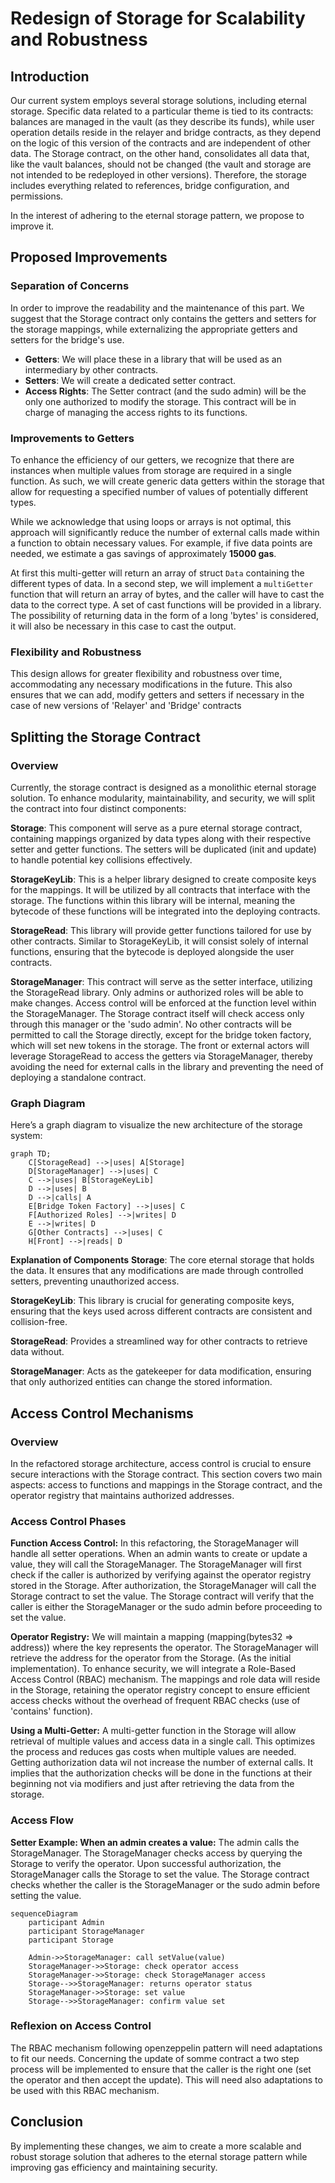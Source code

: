 # Redesign of Storage for Scalability and Robustness

## Introduction

Our current system employs several storage solutions, including eternal storage. Specific data related to a particular theme is tied to its contracts: balances are managed in the vault (as they describe its funds), while user operation details reside in the relayer and bridge contracts, as they depend on the logic of this version of the contracts and are independent of other data. The Storage contract, on the other hand, consolidates all data that, like the vault balances, should not be changed (the vault and storage are not intended to be redeployed in other versions). Therefore, the storage includes everything related to references, bridge configuration, and permissions.

In the interest of adhering to the eternal storage pattern, we propose to improve it.

## Proposed Improvements

### Separation of Concerns

In order to improve the readability and the maintenance of this part. We suggest that the Storage contract only contains the getters and setters for the storage mappings, while externalizing the appropriate getters and setters for the bridge's use.

- **Getters**: We will place these in a library that will be used as an intermediary by other contracts.
- **Setters**: We will create a dedicated setter contract.
- **Access Rights**: The Setter contract (and the sudo admin) will be the only one authorized to modify the storage. This contract will be in charge of managing the access rights to its functions.

### Improvements to Getters

To enhance the efficiency of our getters, we recognize that there are instances when multiple values from storage are required in a single function. As such, we will create generic data getters within the storage that allow for requesting a specified number of values of potentially different types.

While we acknowledge that using loops or arrays is not optimal, this approach will significantly reduce the number of external calls made within a function to obtain necessary values. For example, if five data points are needed, we estimate a gas savings of approximately **15000 gas**.

At first this multi-getter will return an array of struct `Data` containing the different types of data.
In a second step, we will implement a `multiGetter` function that will return an array of bytes, and the caller will have to cast the data to the correct type. A set of cast functions will be provided in a library. The possibility of returning data in the form of a long 'bytes' is considered, it will also be necessary in this case to cast the output.

### Flexibility and Robustness

This design allows for greater flexibility and robustness over time, accommodating any necessary modifications in the future. This also ensures that we can add, modify getters and setters if necessary in the case of new versions of 'Relayer' and 'Bridge' contracts

## Splitting the Storage Contract

### Overview

Currently, the storage contract is designed as a monolithic eternal storage solution. To enhance modularity, maintainability, and security, we will split the contract into four distinct components:

**Storage**: This component will serve as a pure eternal storage contract, containing mappings organized by data types along with their respective setter and getter functions. The setters will be duplicated (init and update) to handle potential key collisions effectively.

**StorageKeyLib**: This is a helper library designed to create composite keys for the mappings. It will be utilized by all contracts that interface with the storage. The functions within this library will be internal, meaning the bytecode of these functions will be integrated into the deploying contracts.

**StorageRead**: This library will provide getter functions tailored for use by other contracts. Similar to StorageKeyLib, it will consist solely of internal functions, ensuring that the bytecode is deployed alongside the user contracts.

**StorageManager**: This contract will serve as the setter interface, utilizing the StorageRead library. Only admins or authorized roles will be able to make changes. Access control will be enforced at the function level within the StorageManager. The Storage contract itself will check access only through this manager or the 'sudo admin'. No other contracts will be permitted to call the Storage directly, except for the bridge token factory, which will set new tokens in the storage. The front or external actors will leverage StorageRead to access the getters via StorageManager, thereby avoiding the need for external calls in the library and preventing the need of deploying a standalone contract.

### Graph Diagram

Here’s a graph diagram to visualize the new architecture of the storage system:

```mermaid
graph TD;
    C[StorageRead] -->|uses| A[Storage]
    D[StorageManager] -->|uses| C
    C -->|uses| B[StorageKeyLib]
    D -->|uses| B
    D -->|calls| A
    E[Bridge Token Factory] -->|uses| C
    F[Authorized Roles] -->|writes| D
    E -->|writes| D
    G[Other Contracts] -->|uses| C
    H[Front] -->|reads| D
```

**Explanation of Components**
**Storage**: The core eternal storage that holds the data. It ensures that any modifications are made through controlled setters, preventing unauthorized access.

**StorageKeyLib**: This library is crucial for generating composite keys, ensuring that the keys used across different contracts are consistent and collision-free.

**StorageRead**: Provides a streamlined way for other contracts to retrieve data without.

**StorageManager**: Acts as the gatekeeper for data modification, ensuring that only authorized entities can change the stored information.

## Access Control Mechanisms

### Overview

In the refactored storage architecture, access control is crucial to ensure secure interactions with the Storage contract. This section covers two main aspects: access to functions and mappings in the Storage contract, and the operator registry that maintains authorized addresses.

### Access Control Phases

**Function Access Control:**
In this refactoring, the StorageManager will handle all setter operations. When an admin wants to create or update a value, they will call the StorageManager.
The StorageManager will first check if the caller is authorized by verifying against the operator registry stored in the Storage.
After authorization, the StorageManager will call the Storage contract to set the value. The Storage contract will verify that the caller is either the StorageManager or the sudo admin before proceeding to set the value.

**Operator Registry:**
We will maintain a mapping (mapping(bytes32 => address)) where the key represents the operator. The StorageManager will retrieve the address for the operator from the Storage. (As the initial implementation).
To enhance security, we will integrate a Role-Based Access Control (RBAC) mechanism. The mappings and role data will reside in the Storage, retaining the operator registry concept to ensure efficient access checks without the overhead of frequent RBAC checks (use of 'contains' function).

**Using a Multi-Getter:**
A multi-getter function in the Storage will allow retrieval of multiple values and access data in a single call. This optimizes the process and reduces gas costs when multiple values are needed.
Getting authorization data wil not increase the number of external calls. It implies that the authorization checks will be done in the functions at their beginning not via modifiers and just after retrieving the data from the storage.

### Access Flow

**Setter Example: When an admin creates a value:**
The admin calls the StorageManager.
The StorageManager checks access by querying the Storage to verify the operator.
Upon successful authorization, the StorageManager calls the Storage to set the value.
The Storage contract checks whether the caller is the StorageManager or the sudo admin before setting the value.

```mermaid
sequenceDiagram
    participant Admin
    participant StorageManager
    participant Storage

    Admin->>StorageManager: call setValue(value)
    StorageManager->>Storage: check operator access
    StorageManager->>Storage: check StorageManager access
    Storage-->>StorageManager: returns operator status
    StorageManager->>Storage: set value
    Storage-->>StorageManager: confirm value set

```

### Reflexion on Access Control

The RBAC mechanism following openzeppelin pattern will need adaptations to fit our needs.
Concerning the update of somme contract a two step process will be implemented to ensure that the caller is the right one (set the operator and then accept the update). This will need also adaptations to be used with this RBAC mechanism.

## Conclusion

By implementing these changes, we aim to create a more scalable and robust storage solution that adheres to the eternal storage pattern while improving gas efficiency and maintaining security.
